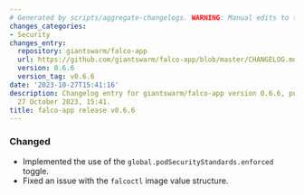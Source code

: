 ```yaml
---
# Generated by scripts/aggregate-changelogs. WARNING: Manual edits to this files will be overwritten.
changes_categories:
- Security
changes_entry:
  repository: giantswarm/falco-app
  url: https://github.com/giantswarm/falco-app/blob/master/CHANGELOG.md#066---2023-10-27
  version: 0.6.6
  version_tag: v0.6.6
date: '2023-10-27T15:41:16'
description: Changelog entry for giantswarm/falco-app version 0.6.6, published on
  27 October 2023, 15:41.
title: falco-app release v0.6.6
---
```


### Changed
- Implemented the use of the `global.podSecurityStandards.enforced` toggle.
- Fixed an issue with the `falcoctl` image value structure.
